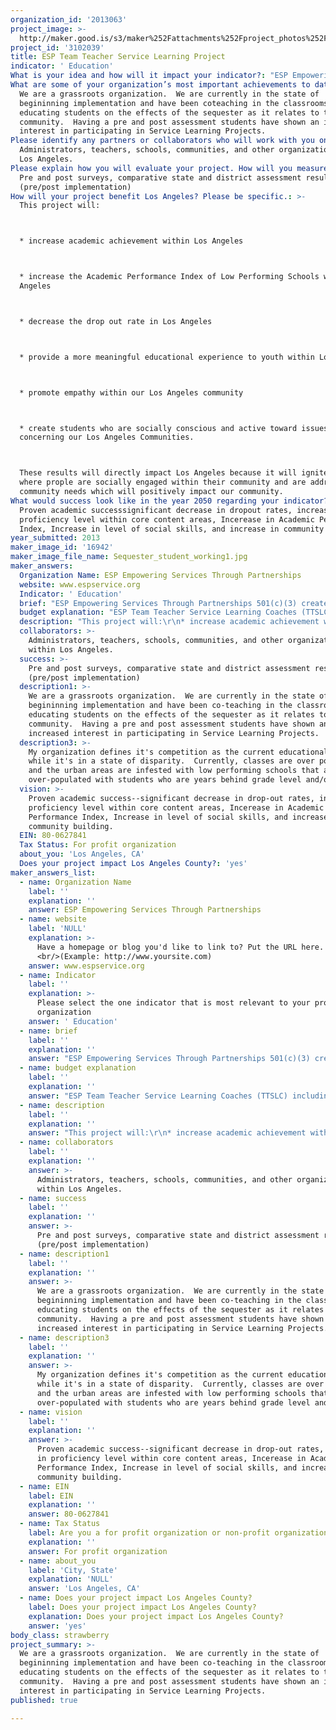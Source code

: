 ```yaml
---
organization_id: '2013063'
project_image: >-
  http://maker.good.is/s3/maker%252Fattachments%252Fproject_photos%252Fimages%252F16942%252Fdisplay%252FSequester_student_working1.jpg=c570x385
project_id: '3102039'
title: ESP Team Teacher Service Learning Project
indicator: ' Education'
What is your idea and how will it impact your indicator?: "ESP Empowering Services Through Partnerships 501(c)(3) created the Team Teacher Service Learning Project (TTSLP).  The TTSLP encompasses the idea of reducing the studentteacher ratio by 50% (2 teachers per 3040 students).  By providing an additional teacher, Team Teacher Service Learning Project (TTSLP), to service those classes that are in the greatest need, students are again afforded an opportunity of a quality education and can once again use the teacher as a resource and a facilitator of the actual learning process.  \n\n\n\n\n\nIII.\tOur Vision\n\n\nESP Empowering Services Through Partnerships 501(c)(3) idea will improve Los Angeles and positively impact Education and Social Connectedness, 2 of the 8 indicators.  Our vision encompasses partnering to educate our youth on the core content standards while engaging them in Service Learning Projects. \n\n\nIV.\t Service Learning\n\n\nService learning is a teaching strategy that combines meaningful service to the community with acquisition of academic learning and skills.  The Team Teacher Service Learning Project is a service learning project that encompasses all of the core curriculum areas of English Language Arts, Science, Technology, Engineering, Fine Arts, Math, and the Social Sciences.  While students are learning the content areas, they are engaged in the process of relating it to a real life experience that can directly impact their community and streaming it towards Sustainability: using the acquired knowledge and skills to sustain their learning and their community.  This learning through service approach not only provides a meaningful approach to learning the content areas but also builds a sense of community, responsibility, awareness, and selfesteem.  Overall, students will serve as active participants who are actively engaged within their learning which will directly improve their academic performance and increase academic achievement.  \n\n\nBy teaching the content through service learning projects, students will be more socially conscious and active toward issues concerning their communities. Consequently, they will become more engaged in the actual learning process while serving their community.  Moreover, this experience will drive them to a more successful and meaningful learning path and thus creating productive communitybased citizens.  Students will be able to use these acquired skills throughout their educational careers as well as throughout life.  In addition, values of service, empathy, and community building will be instilled from an early stage and students will be engaged in the process of community sustainability.\n\n\n\n\n\nV.\t ESP Team Teacher Service Learning Project\n\n\nThe TTSLP instructor is a highly qualified credentialed educators.  He/she will serve as a coteacher that enhance the primary teacher's content by engaging students in  Service Learning Opportunities.  While providing additional support, the primary teacher will be afforded opportunities to prioritize instruction based on student individual needs.  Subsequently, students will be able to access the core curriculum and serve their community; thus resulting in academic success—as proven by the decrease in dropout rates, and increases in proficiency level within the core content, Academic Performance Index, social skills, and community building. \n\n\n Prior to the lessons, both teachers would collaborate on the goals and objectives of the content core standards.  Teachers would initiate learning talks engaging students on becoming socially conscious learners.  During this process students will be taught the process of the strategic thinking where they conduct needs assessments and goal setting as it relates to students and community members.  Subsequently, teachers begin to  facilitate service learning projects that would incorporate the identified needs and the core content learning standards.   An example would be a Geometry class learning about the area and perimeter formula and taking this information and applying it to  a Service Learning gardening project.  \n\n\n"
What are some of your organization’s most important achievements to date?: >-
  We are a grassroots organization.  We are currently in the state of
  begininning implementation and have been coteaching in the classrooms
  educating students on the effects of the sequester as it relates to their
  community.  Having a pre and post assessment students have shown an increased
  interest in participating in Service Learning Projects.  
Please identify any partners or collaborators who will work with you on this project.: >-
  Administrators, teachers, schools, communities, and other organizations within
  Los Angeles.
Please explain how you will evaluate your project. How will you measure success?: >-
  Pre and post surveys, comparative state and district assessment result
  (pre/post implementation)
How will your project benefit Los Angeles? Please be specific.: >-
  This project will:



  * increase academic achievement within Los Angeles



  * increase the Academic Performance Index of Low Performing Schools within Los
  Angeles



  * decrease the drop out rate in Los Angeles 



  * provide a more meaningful educational experience to youth within Los Angeles



  * promote empathy within our Los Angeles community



  * create students who are socially conscious and active toward issues
  concerning our Los Angeles Communities.  



  These results will directly impact Los Angeles because it will ignite a system
  where prople are socially engaged within their community and are addressing
  community needs which will positively impact our community.
What would success look like in the year 2050 regarding your indicator?: >-
  Proven academic successsignificant decrease in dropout rates, increase in
  proficiency level within core content areas, Incerease in Academic Performance
  Index, Increase in level of social skills, and increase in community building.
year_submitted: 2013
maker_image_id: '16942'
maker_image_file_name: Sequester_student_working1.jpg
maker_answers:
  Organization Name: ESP Empowering Services Through Partnerships
  website: www.espservice.org
  Indicator: ' Education'
  brief: "ESP Empowering Services Through Partnerships 501(c)(3) created the Team Teacher Service Learning Project (TTSLP).  The TTSLP encompasses the idea of reducing the student-teacher ratio by 50% (2 teachers per 30-40 students).  By providing an additional teacher, Team Teacher Service Learning Project (TTSLP), to service those classes that are in the greatest need, students are again afforded an opportunity of a quality education and can once again use the teacher as a resource and a facilitator of the actual learning process.  \r\n\r\nIII.\tOur Vision\r\nESP Empowering Services Through Partnerships 501(c)(3) idea will improve Los Angeles and positively impact Education and Social Connectedness, 2 of the 8 indicators.  Our vision encompasses partnering to educate our youth on the core content standards while engaging them in Service Learning Projects. \r\nIV.\t Service Learning\r\nService learning is a teaching strategy that combines meaningful service to the community with acquisition of academic learning and skills.  The Team Teacher Service Learning Project is a service learning project that encompasses all of the core curriculum areas of English Language Arts, Science, Technology, Engineering, Fine Arts, Math, and the Social Sciences.  While students are learning the content areas, they are engaged in the process of relating it to a real life experience that can directly impact their community and streaming it towards Sustainability: using the acquired knowledge and skills to sustain their learning and their community.  This learning through service approach not only provides a meaningful approach to learning the content areas but also builds a sense of community, responsibility, awareness, and self-esteem.  Overall, students will serve as active participants who are actively engaged within their learning which will directly improve their academic performance and increase academic achievement.  \r\nBy teaching the content through service learning projects, students will be more socially conscious and active toward issues concerning their communities. Consequently, they will become more engaged in the actual learning process while serving their community.  Moreover, this experience will drive them to a more successful and meaningful learning path and thus creating productive community-based citizens.  Students will be able to use these acquired skills throughout their educational careers as well as throughout life.  In addition, values of service, empathy, and community building will be instilled from an early stage and students will be engaged in the process of community sustainability.\r\n\r\nV.\t ESP Team Teacher Service Learning Project\r\nThe TTSLP instructor is a highly qualified credentialed educators.  He/she will serve as a co-teacher that enhance the primary teacher's content by engaging students in  Service Learning Opportunities.  While providing additional support, the primary teacher will be afforded opportunities to prioritize instruction based on student individual needs.  Subsequently, students will be able to access the core curriculum and serve their community; thus resulting in academic success—as proven by the decrease in drop-out rates, and increases in proficiency level within the core content, Academic Performance Index, social skills, and community building. \r\n Prior to the lessons, both teachers would collaborate on the goals and objectives of the content core standards.  Teachers would initiate learning talks engaging students on becoming socially conscious learners.  During this process students will be taught the process of the strategic thinking where they conduct needs assessments and goal setting as it relates to students and community members.  Subsequently, teachers begin to  facilitate service learning projects that would incorporate the identified needs and the core content learning standards.   An example would be a Geometry class learning about the area and perimeter formula and taking this information and applying it to  a Service Learning gardening project.  \r\n"
  budget explanation: "ESP Team Teacher Service Learning Coaches (TTSLC) including Training\r\n4  TTSLC x 8 (hours) x 5 days X 10 (months) @ $55.00/hour = $88,000\r\nMaterials & Supplies = $12,000\r\nTotal:  $100,000"
  description: "This project will:\r\n* increase academic achievement within Los Angeles\r\n* increase the Academic Performance Index of Low Performing Schools within Los Angeles\r\n* decrease the drop out rate in Los Angeles \r\n* provide a more meaningful educational experience to youth within Los Angeles\r\n* promote empathy within our Los Angeles community\r\n* create students who are socially conscious and active toward issues concerning our Los Angeles Communities.  \r\nThese results will directly impact Los Angeles because it will ignite a system where prople are socially engaged within their community and are addressing community needs which will positively impact our community."
  collaborators: >-
    Administrators, teachers, schools, communities, and other organizations
    within Los Angeles.
  success: >-
    Pre and post surveys, comparative state and district assessment result
    (pre/post implementation)
  description1: >-
    We are a grassroots organization.  We are currently in the state of
    begininning implementation and have been co-teaching in the classrooms
    educating students on the effects of the sequester as it relates to their
    community.  Having a pre and post assessment students have shown an
    increased interest in participating in Service Learning Projects.  
  description3: >-
    My organization defines it's competition as the current educational system
    while it's in a state of disparity.  Currently, classes are over populated
    and the urban areas are infested with low performing schools that are
    over-populated with students who are years behind grade level and/or 
  vision: >-
    Proven academic success--significant decrease in drop-out rates, increase in
    proficiency level within core content areas, Incerease in Academic
    Performance Index, Increase in level of social skills, and increase in
    community building.
  EIN: 80-0627841
  Tax Status: For profit organization
  about_you: 'Los Angeles, CA'
  Does your project impact Los Angeles County?: 'yes'
maker_answers_list:
  - name: Organization Name
    label: ''
    explanation: ''
    answer: ESP Empowering Services Through Partnerships
  - name: website
    label: 'NULL'
    explanation: >-
      Have a homepage or blog you'd like to link to? Put the URL here.
      <br/>(Example: http://www.yoursite.com)
    answer: www.espservice.org
  - name: Indicator
    label: ''
    explanation: >-
      Please select the one indicator that is most relevant to your project or
      organization
    answer: ' Education'
  - name: brief
    label: ''
    explanation: ''
    answer: "ESP Empowering Services Through Partnerships 501(c)(3) created the Team Teacher Service Learning Project (TTSLP).  The TTSLP encompasses the idea of reducing the student-teacher ratio by 50% (2 teachers per 30-40 students).  By providing an additional teacher, Team Teacher Service Learning Project (TTSLP), to service those classes that are in the greatest need, students are again afforded an opportunity of a quality education and can once again use the teacher as a resource and a facilitator of the actual learning process.  \r\n\r\nIII.\tOur Vision\r\nESP Empowering Services Through Partnerships 501(c)(3) idea will improve Los Angeles and positively impact Education and Social Connectedness, 2 of the 8 indicators.  Our vision encompasses partnering to educate our youth on the core content standards while engaging them in Service Learning Projects. \r\nIV.\t Service Learning\r\nService learning is a teaching strategy that combines meaningful service to the community with acquisition of academic learning and skills.  The Team Teacher Service Learning Project is a service learning project that encompasses all of the core curriculum areas of English Language Arts, Science, Technology, Engineering, Fine Arts, Math, and the Social Sciences.  While students are learning the content areas, they are engaged in the process of relating it to a real life experience that can directly impact their community and streaming it towards Sustainability: using the acquired knowledge and skills to sustain their learning and their community.  This learning through service approach not only provides a meaningful approach to learning the content areas but also builds a sense of community, responsibility, awareness, and self-esteem.  Overall, students will serve as active participants who are actively engaged within their learning which will directly improve their academic performance and increase academic achievement.  \r\nBy teaching the content through service learning projects, students will be more socially conscious and active toward issues concerning their communities. Consequently, they will become more engaged in the actual learning process while serving their community.  Moreover, this experience will drive them to a more successful and meaningful learning path and thus creating productive community-based citizens.  Students will be able to use these acquired skills throughout their educational careers as well as throughout life.  In addition, values of service, empathy, and community building will be instilled from an early stage and students will be engaged in the process of community sustainability.\r\n\r\nV.\t ESP Team Teacher Service Learning Project\r\nThe TTSLP instructor is a highly qualified credentialed educators.  He/she will serve as a co-teacher that enhance the primary teacher's content by engaging students in  Service Learning Opportunities.  While providing additional support, the primary teacher will be afforded opportunities to prioritize instruction based on student individual needs.  Subsequently, students will be able to access the core curriculum and serve their community; thus resulting in academic success—as proven by the decrease in drop-out rates, and increases in proficiency level within the core content, Academic Performance Index, social skills, and community building. \r\n Prior to the lessons, both teachers would collaborate on the goals and objectives of the content core standards.  Teachers would initiate learning talks engaging students on becoming socially conscious learners.  During this process students will be taught the process of the strategic thinking where they conduct needs assessments and goal setting as it relates to students and community members.  Subsequently, teachers begin to  facilitate service learning projects that would incorporate the identified needs and the core content learning standards.   An example would be a Geometry class learning about the area and perimeter formula and taking this information and applying it to  a Service Learning gardening project.  \r\n"
  - name: budget explanation
    label: ''
    explanation: ''
    answer: "ESP Team Teacher Service Learning Coaches (TTSLC) including Training\r\n4  TTSLC x 8 (hours) x 5 days X 10 (months) @ $55.00/hour = $88,000\r\nMaterials & Supplies = $12,000\r\nTotal:  $100,000"
  - name: description
    label: ''
    explanation: ''
    answer: "This project will:\r\n* increase academic achievement within Los Angeles\r\n* increase the Academic Performance Index of Low Performing Schools within Los Angeles\r\n* decrease the drop out rate in Los Angeles \r\n* provide a more meaningful educational experience to youth within Los Angeles\r\n* promote empathy within our Los Angeles community\r\n* create students who are socially conscious and active toward issues concerning our Los Angeles Communities.  \r\nThese results will directly impact Los Angeles because it will ignite a system where prople are socially engaged within their community and are addressing community needs which will positively impact our community."
  - name: collaborators
    label: ''
    explanation: ''
    answer: >-
      Administrators, teachers, schools, communities, and other organizations
      within Los Angeles.
  - name: success
    label: ''
    explanation: ''
    answer: >-
      Pre and post surveys, comparative state and district assessment result
      (pre/post implementation)
  - name: description1
    label: ''
    explanation: ''
    answer: >-
      We are a grassroots organization.  We are currently in the state of
      begininning implementation and have been co-teaching in the classrooms
      educating students on the effects of the sequester as it relates to their
      community.  Having a pre and post assessment students have shown an
      increased interest in participating in Service Learning Projects.  
  - name: description3
    label: ''
    explanation: ''
    answer: >-
      My organization defines it's competition as the current educational system
      while it's in a state of disparity.  Currently, classes are over populated
      and the urban areas are infested with low performing schools that are
      over-populated with students who are years behind grade level and/or 
  - name: vision
    label: ''
    explanation: ''
    answer: >-
      Proven academic success--significant decrease in drop-out rates, increase
      in proficiency level within core content areas, Incerease in Academic
      Performance Index, Increase in level of social skills, and increase in
      community building.
  - name: EIN
    label: EIN
    explanation: ''
    answer: 80-0627841
  - name: Tax Status
    label: Are you a for profit organization or non-profit organization?
    explanation: ''
    answer: For profit organization
  - name: about_you
    label: 'City, State'
    explanation: 'NULL'
    answer: 'Los Angeles, CA'
  - name: Does your project impact Los Angeles County?
    label: Does your project impact Los Angeles County?
    explanation: Does your project impact Los Angeles County?
    answer: 'yes'
body_class: strawberry
project_summary: >-
  We are a grassroots organization.  We are currently in the state of
  begininning implementation and have been co-teaching in the classrooms
  educating students on the effects of the sequester as it relates to their
  community.  Having a pre and post assessment students have shown an increased
  interest in participating in Service Learning Projects.  
published: true

---
```

